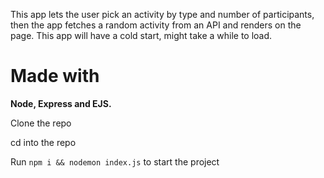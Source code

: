 This app lets the user pick an activity by type and number of participants, then the app fetches a random activity from an API and renders on the page.
This app will have a cold start, might take a while to load.

# Made with

**Node, Express and EJS.**

Clone the repo

cd into the repo

Run `npm i && nodemon index.js` to start the project

